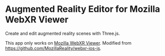 # Augmented Reality Editor for Mozilla WebXR Viewer

Create and edit augmented reality scenes with Three.js.

This app only works on [Mozilla WebXR Viewer](https://apps.apple.com/us/app/webxr-viewer/id1295998056). Modified from https://github.com/MozillaReality/webxr-ios-js.